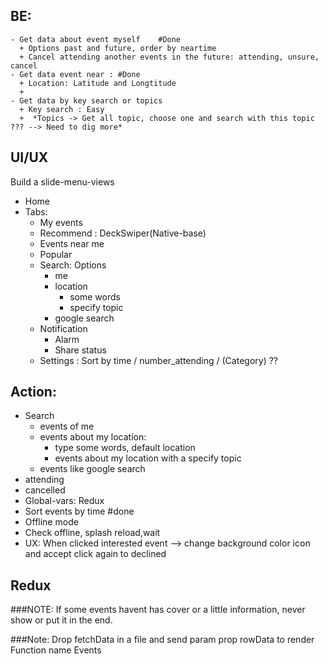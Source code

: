 ## BE:
  ```
  - Get data about event myself    #Done
    + Options past and future, order by neartime
    + Cancel attending another events in the future: attending, unsure, cancel
  - Get data event near : #Done
    + Location: Latitude and Longtitude
    + 
  - Get data by key search or topics
    + Key search : Easy
    +  *Topics -> Get all topic, choose one and search with this topic ??? --> Need to dig more*
  ```
## UI/UX
Build a slide-menu-views
  - Home
  - Tabs:
    + My events
    + Recommend : DeckSwiper(Native-base)
    + Events near me
    + Popular
    + Search: Options
      + me
      + location
        + some words
        + specify topic
      + google search
    + Notification
      + Alarm
      + Share status
    + Settings : Sort by time / number_attending / (Category) ??
    
## Action:
  - Search
    + events of me
    + events about my location:
      + type some words, default location
      + events about my location with a specify topic
    + events like google search
  - attending
  - cancelled
  - Global-vars: Redux
  - Sort events by time #done
  - Offline mode
  - Check offline, splash reload,wait
  - UX: When clicked interested event --> change background color icon and accept click again to 
    declined
## Redux

###NOTE: If some events havent has cover or a little information, never show or put it in the end.


###Note: Drop fetchData in a file and send param prop rowData to render Function name Events

